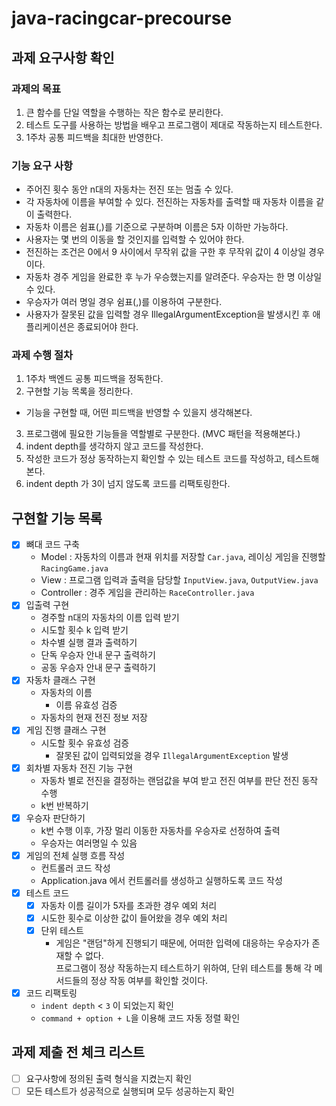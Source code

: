 # java-racingcar-precourse

## 과제 요구사항 확인

### 과제의 목표

1. 큰 함수를 단일 역할을 수행하는 작은 함수로 분리한다.
2. 테스트 도구를 사용하는 방법을 배우고 프로그램이 제대로 작동하는지 테스트한다.
3. 1주차 공통 피드백을 최대한 반영한다.

### 기능 요구 사항

- 주어진 횟수 동안 n대의 자동차는 전진 또는 멈출 수 있다.
- 각 자동차에 이름을 부여할 수 있다. 전진하는 자동차를 출력할 때 자동차 이름을 같이 출력한다.
- 자동차 이름은 쉼표(,)를 기준으로 구분하며 이름은 5자 이하만 가능하다.
- 사용자는 몇 번의 이동을 할 것인지를 입력할 수 있어야 한다.
- 전진하는 조건은 0에서 9 사이에서 무작위 값을 구한 후 무작위 값이 4 이상일 경우이다.
- 자동차 경주 게임을 완료한 후 누가 우승했는지를 알려준다. 우승자는 한 명 이상일 수 있다.
- 우승자가 여러 명일 경우 쉼표(,)를 이용하여 구분한다.
- 사용자가 잘못된 값을 입력할 경우 IllegalArgumentException을 발생시킨 후 애플리케이션은 종료되어야 한다.

### 과제 수행 절차

1. 1주차 백엔드 공통 피드백을 정독한다.
2. 구현할 기능 목록을 정리한다.

- 기능을 구현할 때, 어떤 피드백을 반영할 수 있을지 생각해본다.

3. 프로그램에 필요한 기능들을 역할별로 구분한다. (MVC 패턴을 적용해본다.)
4. indent depth를 생각하지 않고 코드를 작성한다.
5. 작성한 코드가 정상 동작하는지 확인할 수 있는 테스트 코드를 작성하고, 테스트해본다.
6. indent depth 가 3이 넘지 않도록 코드를 리팩토링한다.

## 구현할 기능 목록

- [x] 뼈대 코드 구축
    - Model : 자동차의 이름과 현재 위치를 저장할 `Car.java`, 레이싱 게임을 진행할 `RacingGame.java`
    - View : 프로그램 입력과 출력을 담당할 `InputView.java`, `OutputView.java`
    - Controller : 경주 게임을 관리하는 `RaceController.java`
- [x] 입출력 구현
    - 경주할 n대의 자동차의 이름 입력 받기
    - 시도할 횟수 k 입력 받기
    - 차수별 실행 결과 출력하기
    - 단독 우승자 안내 문구 출력하기
    - 공동 우승자 안내 문구 출력하기
- [x] 자동차 클래스 구현
    - 자동차의 이름
        - 이름 유효성 검증
    - 자동차의 현재 전진 정보 저장
- [x] 게임 진행 클래스 구현
    - 시도할 횟수 유효성 검증
        - 잘못된 값이 입력되었을 경우 `IllegalArgumentException` 발생
- [x] 회차별 자동차 전진 기능 구현
    - 자동차 별로 전진을 결정하는 랜덤값을 부여 받고 전진 여부를 판단 전진 동작 수행
    - k번 반복하기
- [x] 우승자 판단하기
    - k번 수행 이후, 가장 멀리 이동한 자동차를 우승자로 선정하여 출력
    - 우승자는 여러명일 수 있음
- [x] 게임의 전체 실행 흐름 작성
    - 컨트롤러 코드 작성
    - Application.java 에서 컨트롤러를 생성하고 실행하도록 코드 작성
- [x] 테스트 코드
    - [x] 자동차 이름 길이가 5자를 초과한 경우 예외 처리
    - [x] 시도한 횟수로 이상한 값이 들어왔을 경우 예외 처리
    - [x] 단위 테스트
        - 게임은 "랜덤"하게 진행되기 때문에, 어떠한 입력에 대응하는 우승자가 존재할 수 없다. <br> 프로그램이 정상 작동하는지 테스트하기 위하여, 단위 테스트를 통해 각 메서드들의 정상 작동 여부를
          확인할 것이다.
- [x] 코드 리팩토링
    - `indent depth` < `3` 이 되었는지 확인
    - `command + option + L`을 이용해 코드 자동 정렬 확인

## 과제 제출 전 체크 리스트

- [ ] 요구사항에 정의된 출력 형식을 지켰는지 확인
- [ ] 모든 테스트가 성공적으로 실행되며 모두 성공하는지 확인